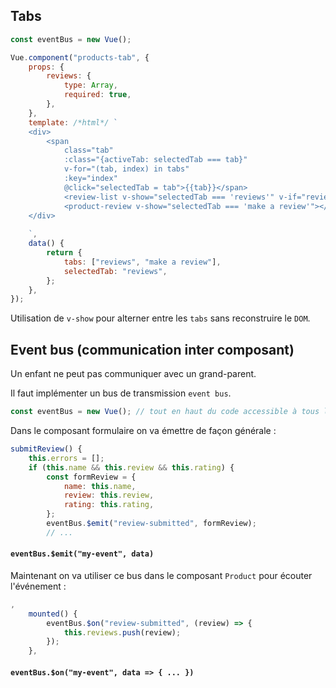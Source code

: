 ## Tabs

```jsx
const eventBus = new Vue();

Vue.component("products-tab", {
    props: {
        reviews: {
            type: Array,
            required: true,
        },
    },
    template: /*html*/ `
    <div>
        <span 
            class="tab" 
            :class="{activeTab: selectedTab === tab}"
            v-for="(tab, index) in tabs" 
            :key="index"
            @click="selectedTab = tab">{{tab}}</span>
            <review-list v-show="selectedTab === 'reviews'" v-if="reviews.length" :reviews="reviews"></review-list>
            <product-review v-show="selectedTab === 'make a review'"></product-review>
    </div>
    
    `,
    data() {
        return {
            tabs: ["reviews", "make a review"],
            selectedTab: "reviews",
        };
    },
});
```



Utilisation de `v-show` pour alterner entre les `tabs` sans reconstruire le `DOM`.

## Event bus (communication inter composant)

Un enfant ne peut pas communiquer avec un grand-parent.

Il faut implémenter un bus de transmission `event bus`.

```js
const eventBus = new Vue(); // tout en haut du code accessible à tous les composants
```

Dans le composant formulaire on va émettre de façon générale :

```js
submitReview() {
    this.errors = [];
    if (this.name && this.review && this.rating) {
        const formReview = {
            name: this.name,
            review: this.review,
            rating: this.rating,
        };
        eventBus.$emit("review-submitted", formReview);
        // ...
```

#### `eventBus.$emit("my-event", data)`

Maintenant on va utiliser ce bus dans le composant `Product` pour écouter l'événement :

```js
,
    mounted() {
        eventBus.$on("review-submitted", (review) => {
            this.reviews.push(review);
        });
    },
```

#### `eventBus.$on("my-event", data => { ... })`


